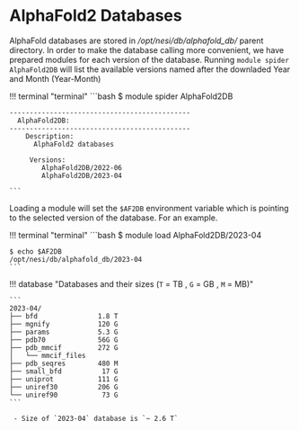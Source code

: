 # AlphaFold2 Databases

AlphaFold databases are stored in */opt/nesi/db/alphafold_db/*  parent directory. In order to make the database calling more convenient, we have prepared modules for each version of the database. Running `module spider AlphaFold2DB` will list the available versions named after the downladed Year and Month (Year-Month)

!!! terminal "terminal"
    ```bash
    $ module spider AlphaFold2DB

    ---------------------------------------------
      AlphaFold2DB:
    ---------------------------------------------
        Description:
          AlphaFold2 databases
    
         Versions:
            AlphaFold2DB/2022-06
            AlphaFold2DB/2023-04

    ```
Loading a module will set the `$AF2DB` environment variable which is pointing to the  selected version of the database. For an example. 

!!! terminal "terminal"
    ```bash
    $ module load AlphaFold2DB/2023-04
    
    $ echo $AF2DB 
    /opt/nesi/db/alphafold_db/2023-04
    ```
!!! database "Databases and their sizes (`T` = TB , `G` = GB , `M` = MB)"

    ```
    2023-04/
    ├── bfd               1.8 T
    ├── mgnify            120 G
    ├── params            5.3 G
    ├── pdb70             56G G
    ├── pdb_mmcif         272 G
    │   └── mmcif_files
    ├── pdb_seqres        480 M
    ├── small_bfd          17 G
    ├── uniprot           111 G
    ├── uniref30          206 G
    └── uniref90           73 G
    ```

     - Size of `2023-04` database is `~ 2.6 T`